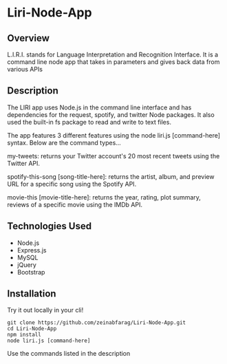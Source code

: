 # Liri-Node-App

## Overview
L.I.R.I. stands for Language Interpretation and Recognition Interface. It is a command line node app that takes in parameters and gives back data from various APIs

## Description
The LIRI app uses Node.js in the command line interface and has dependencies for the request, spotify, and twitter Node packages. It also used the built-in fs package to read and write to text files.

The app features 3 different features using the node liri.js [command-here] syntax. Below are the command types...

my-tweets: returns your Twitter account's 20 most recent tweets using the Twitter API.

spotify-this-song [song-title-here]: returns the artist, album, and preview URL for a specific song using the Spotify API.

movie-this [movie-title-here]: returns the year, rating, plot summary, reviews of a specific movie using the IMDb API.

## Technologies Used
* Node.js
* Express.js
* MySQL
* jQuery
* Bootstrap

## Installation

Try it out locally in your cli!
```
git clone https://github.com/zeinabfarag/Liri-Node-App.git
cd Liri-Node-App
npm install
node liri.js [command-here]
```
Use the commands listed in the description 
